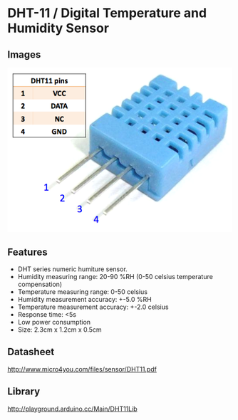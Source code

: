 # DHT-11 / Digital Temperature and Humidity Sensor

## Images
![Image](images/dht11.png?raw=true)

## Features
* DHT series numeric humiture sensor.
* Humidity measuring range: 20-90 %RH (0-50 celsius temperature compensation)
* Temperature measuring range: 0-50 celsius
* Humidity measurement accuracy: +-5.0 %RH
* Temperature measurement accuracy: +-2.0 celsius
* Response time: <5s
* Low power consumption
* Size: 2.3cm x 1.2cm x 0.5cm

## Datasheet
<http://www.micro4you.com/files/sensor/DHT11.pdf>

## Library
<http://playground.arduino.cc/Main/DHT11Lib>




